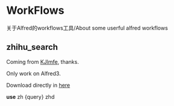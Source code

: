 # WorkFlows
关于Alfred的workflows工具/About some userful alfred workflows


## zhihu_search
Coming from [KJlmfe](https://github.com/KJlmfe), thanks.

Only work on Alfred3.

Download directly in [here](https://github.com/zxdposter/WorkFlows/raw/master/zhihu_search/zhihu.alfredworkflow)

**use**
zh {query}
zhd
